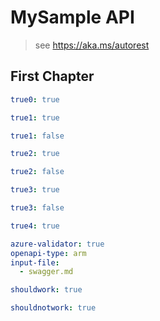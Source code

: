 ﻿# MySample API

> see https://aka.ms/autorest

## First Chapter

```yaml $(42 == 3 + 39)
true0: true
```

```yaml
true1: true
```

```yaml $(42 == 3 + 38)
true1: false
```

```yaml $(cmd-line-true)
true2: true
```

```yaml $(cmd-line-false)
true2: false
```

```yaml $($["cmd-line-complex"].true)
true3: true
```

```yaml $($["cmd-line-complex"].false)
true3: false
```

```yaml $(true0 && true1 && true2 && true3)
true4: true
```

```yaml $(true4)
azure-validator: true
openapi-type: arm
input-file:
  - swagger.md
```

```yaml !$(notdefined)
shouldwork: true
```

```yaml $(notdefined)
shouldnotwork: true
```
